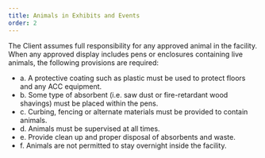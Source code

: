```yaml
---
title: Animals in Exhibits and Events
order: 2
---
```


The Client assumes full responsibility for any approved animal in the facility. When any approved display includes pens or enclosures containing live animals, the following provisions are required:
- a. A protective coating such as plastic must be used to protect floors and any ACC equipment.
- b. Some type of absorbent (i.e. saw dust or fire-retardant wood shavings) must be placed within the pens.
- c. Curbing, fencing or alternate materials must be provided to contain animals.
- d. Animals must be supervised at all times.
- e. Provide clean up and proper disposal of absorbents and waste.
- f. Animals are not permitted to stay overnight inside the facility.
